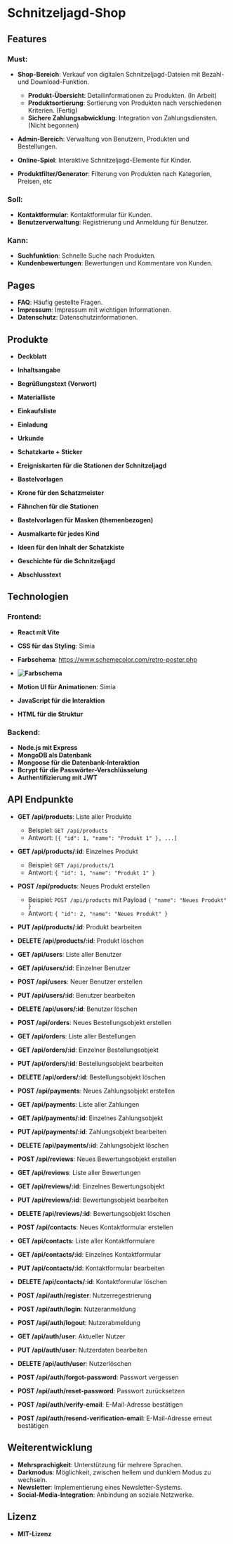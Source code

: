 # Schnitzeljagd-Shop

## Features
### Must:
- **Shop-Bereich**: Verkauf von digitalen Schnitzeljagd-Dateien mit Bezahl- und Download-Funktion.
    - **Produkt-Übersicht**: Detailinformationen zu Produkten. (In Arbeit)
    - **Produktsortierung**: Sortierung von Produkten nach verschiedenen Kriterien. (Fertig)
    - **Sichere Zahlungsabwicklung**: Integration von Zahlungsdiensten. (Nicht begonnen)

- **Admin-Bereich**: Verwaltung von Benutzern, Produkten und Bestellungen.
- **Online-Spiel**: Interaktive Schnitzeljagd-Elemente für Kinder.
- **Produktfilter/Generator**: Filterung von Produkten nach Kategorien, Preisen, etc

### Soll:
- **Kontaktformular**: Kontaktformular für Kunden.
- **Benutzerverwaltung**: Registrierung und Anmeldung für Benutzer.

### Kann:
- **Suchfunktion**: Schnelle Suche nach Produkten.
- **Kundenbewertungen**: Bewertungen und Kommentare von Kunden.

## Pages
- **FAQ**: Häufig gestellte Fragen.
- **Impressum**: Impressum mit wichtigen Informationen.
- **Datenschutz**: Datenschutzinformationen.

## Produkte
- **Deckblatt**
- **Inhaltsangabe**
- **Begrüßungstext (Vorwort)**
- **Materialliste**
- **Einkaufsliste**
- **Einladung**
- **Urkunde**
- **Schatzkarte + Sticker**
- **Ereigniskarten für die Stationen der Schnitzeljagd**
- **Bastelvorlagen**
- **Krone für den Schatzmeister**
- **Fähnchen für die Stationen**
- **Bastelvorlagen für Masken (themenbezogen)**
- **Ausmalkarte für jedes Kind**

- **Ideen für den Inhalt der Schatzkiste**
- **Geschichte für die Schnitzeljagd**
- **Abschlusstext**

## Technologien

### Frontend:
- **React mit Vite**
- **CSS für das Styling**: Simia
- **Farbschema**: https://www.schemecolor.com/retro-poster.php
- **![Farbschema](../pastel-print-2-color-scheme-desktop-wallpaper.png)**

- **Motion UI für Animationen**: Simia
- **JavaScript für die Interaktion**
- **HTML für die Struktur**

### Backend:
- **Node.js mit Express**
- **MongoDB als Datenbank**
- **Mongoose für die Datenbank-Interaktion**
- **Bcrypt für die Passwörter-Verschlüsselung**
- **Authentifizierung mit JWT**

## API Endpunkte
- **GET /api/products**: Liste aller Produkte
  - Beispiel: `GET /api/products`
  - Antwort: `[{ "id": 1, "name": "Produkt 1" }, ...]`
- **GET /api/products/:id**: Einzelnes Produkt
  - Beispiel: `GET /api/products/1`
  - Antwort: `{ "id": 1, "name": "Produkt 1" }`
- **POST /api/products**: Neues Produkt erstellen
  - Beispiel: `POST /api/products` mit Payload `{ "name": "Neues Produkt" }`
  - Antwort: `{ "id": 2, "name": "Neues Produkt" }`
- **PUT /api/products/:id**: Produkt bearbeiten
- **DELETE /api/products/:id**: Produkt löschen
- **GET /api/users**: Liste aller Benutzer
- **GET /api/users/:id**: Einzelner Benutzer
- **POST /api/users**: Neuer Benutzer erstellen
- **PUT /api/users/:id**: Benutzer bearbeiten
- **DELETE /api/users/:id**: Benutzer löschen
- **POST /api/orders**: Neues Bestellungsobjekt erstellen
- **GET /api/orders**: Liste aller Bestellungen
- **GET /api/orders/:id**: Einzelner Bestellungsobjekt
- **PUT /api/orders/:id**: Bestellungsobjekt bearbeiten
- **DELETE /api/orders/:id**: Bestellungsobjekt löschen
- **POST /api/payments**: Neues Zahlungsobjekt erstellen
- **GET /api/payments**: Liste aller Zahlungen
- **GET /api/payments/:id**: Einzelnes Zahlungsobjekt
- **PUT /api/payments/:id**: Zahlungsobjekt bearbeiten
- **DELETE /api/payments/:id**: Zahlungsobjekt löschen
- **POST /api/reviews**: Neues Bewertungsobjekt erstellen
- **GET /api/reviews**: Liste aller Bewertungen
- **GET /api/reviews/:id**: Einzelnes Bewertungsobjekt
- **PUT /api/reviews/:id**: Bewertungsobjekt bearbeiten
- **DELETE /api/reviews/:id**: Bewertungsobjekt löschen

- **POST /api/contacts**: Neues Kontaktformular erstellen
- **GET /api/contacts**: Liste aller Kontaktformulare
- **GET /api/contacts/:id**: Einzelnes Kontaktformular
- **PUT /api/contacts/:id**: Kontaktformular bearbeiten
- **DELETE /api/contacts/:id**: Kontaktformular löschen
- **POST /api/auth/register**: Nutzerregestrierung
- **POST /api/auth/login**: Nutzeranmeldung
- **POST /api/auth/logout**: Nutzerabmeldung
- **GET /api/auth/user**: Aktueller Nutzer
- **PUT /api/auth/user**: Nutzerdaten bearbeiten
- **DELETE /api/auth/user**: Nutzerlöschen
- **POST /api/auth/forgot-password**: Passwort vergessen
- **POST /api/auth/reset-password**: Passwort zurücksetzen
- **POST /api/auth/verify-email**: E-Mail-Adresse bestätigen
- **POST /api/auth/resend-verification-email**: E-Mail-Adresse erneut bestätigen

## Weiterentwicklung
- **Mehrsprachigkeit**: Unterstützung für mehrere Sprachen.
- **Darkmodus**: Möglichkeit, zwischen hellem und dunklem Modus zu wechseln.
- **Newsletter**: Implementierung eines Newsletter-Systems.
- **Social-Media-Integration**: Anbindung an soziale Netzwerke.

## Lizenz
- **MIT-Lizenz**
